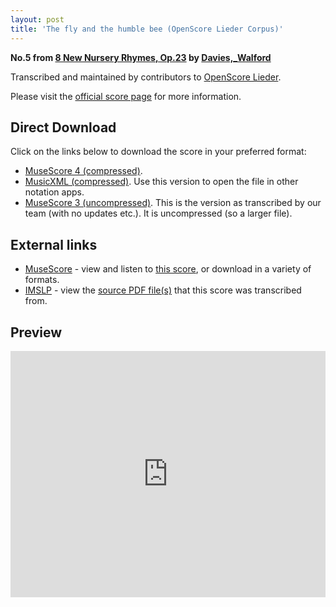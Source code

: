 ```yaml
---
layout: post
title: 'The fly and the humble bee (OpenScore Lieder Corpus)'
---
```


__No.5 from [8 New Nursery Rhymes, Op.23](https://fourscoreandmore.org/openscore/lieder/Davies%2C_Walford/8_New_Nursery_Rhymes%2C_Op.23/) by [Davies,_Walford](https://fourscoreandmore.org/openscore/lieder/Davies%2C_Walford)__

Transcribed and maintained by contributors to [OpenScore Lieder].

Please visit the [official score page] for more information.

[official score page]: https://musescore.com/openscore-lieder-corpus/scores/6218734
[OpenScore Lieder]: https://musescore.com/openscore-lieder-corpus

## Direct Download

Click on the links below to download the score in your preferred format:
- [MuseScore 4 (compressed)](https://fourscoreandmore.org/openscore/lieder/Davies%2C_Walford/8_New_Nursery_Rhymes%2C_Op.23/5_The_fly_and_the_humble_bee.mscz).
- [MusicXML (compressed)](https://fourscoreandmore.org/openscore/lieder/Davies%2C_Walford/8_New_Nursery_Rhymes%2C_Op.23/5_The_fly_and_the_humble_bee.mxl). Use this version to open the file in other notation apps.
- [MuseScore 3 (uncompressed)](https://raw.githubusercontent.com/OpenScore/Lieder/refs/heads/main/scores/Davies%2C_Walford/8_New_Nursery_Rhymes%2C_Op.23/5_The_fly_and_the_humble_bee/lc6218734.mscx). This is the version as transcribed by our team (with no updates etc.). It is uncompressed (so a larger file).

## External links

- [MuseScore] - view and listen to [this score][MuseScore], or download in a variety of formats.
- [IMSLP] - view the [source PDF file(s)][IMSLP] that this score was transcribed from.

[MuseScore]: https://musescore.com/score/6218734
[IMSLP]: https://imslp.org/wiki/Special:ReverseLookup/333826

## Preview

<iframe width="100%" height="394" src="https://musescore.com/openscore-lieder-corpus/scores/6218734/embed" frameborder="0" allowfullscreen allow="autoplay; fullscreen"></iframe>
